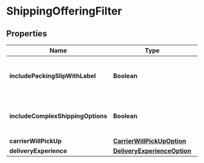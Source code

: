 
# ShippingOfferingFilter

## Properties
Name | Type | Description | Notes
------------ | ------------- | ------------- | -------------
**includePackingSlipWithLabel** | **Boolean** | When true, include a packing slip with the label. |  [optional]
**includeComplexShippingOptions** | **Boolean** | When true, include complex shipping options. |  [optional]
**carrierWillPickUp** | [**CarrierWillPickUpOption**](CarrierWillPickUpOption.md) |  |  [optional]
**deliveryExperience** | [**DeliveryExperienceOption**](DeliveryExperienceOption.md) |  |  [optional]




